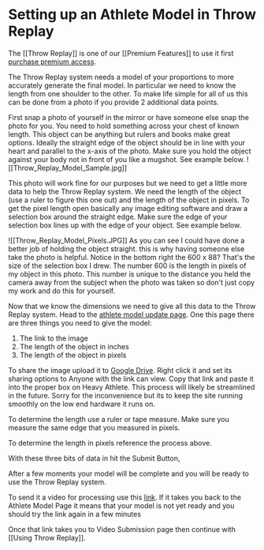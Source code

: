 # Setting up an Athlete Model in Throw Replay
The [[Throw Replay]] is one of our [[Premium Features]] to use it first [purchase premium access](https://heavyathlete.com/premium/signup/). 

The Throw Replay system needs a model of your proportions to more accurately generate the final model. In particular we need to know the length from one shoulder to the other. To make life simple for all of us this can be done from a photo if you provide 2 additional data points. 

First snap a photo of yourself in the mirror or have someone else snap the photo for you. You need to hold something across your chest of known length. This object can be anything but rulers and books make great options. Ideally the straight edge of the object should be in line with your heart and parallel to the x-axis of the photo. Make sure you hold the object against your body not in front of you like a mugshot. See example below.
![[Throw_Replay_Model_Sample.jpg]]

This photo will work fine for our purposes but we need to get a little more data to help the Throw Replay system. We need the length of the object (use a ruler to figure this one out) and the length of the object in pixels. To get the pixel length open basically any image editing software and draw a selection box around the straight edge. Make sure the edge of your selection box lines up with the edge of your object. See example below.

![[Throw_Replay_Model_Pixels.JPG]]
As you can see I could have done a better job of holding the object straight. this is why having someone else take the photo is helpful. Notice in the bottom right the 600 x 88? That's the size of the selection box I drew. The number 600 is the length in pixels of my object in this photo. This number is unique to the distance you held the camera away from the subject when the photo was taken so don't just copy my work and do this for yourself. 

Now that we know the dimensions we need to give all this data to the Throw Replay system.
Head to the [athlete model update page](https://heavyathlete.com/premium/athlete_model/).
One this page there are three things you need to give the model:
1. The link to the image
2. The length of the object in inches
3. The length of the object in pixels

To share the image upload it to [Google Drive](https://drive.google.com/drive/u/0/home). Right click it and set its sharing options to Anyone with the link can view. Copy that link and paste it into the proper box on Heavy Athlete. This process will likely be streamlined in the future. Sorry for the inconvenience but its to keep the site running smoothly on the low end hardware it runs on. 

To determine the length use a ruler or tape measure. Make sure you measure the same edge that you measured in pixels.

To determine the length in pixels reference the process above.

With these three bits of data in hit the Submit Button,

After a few moments your model will be complete and you will be ready to use the Throw Replay system. 

To send it a video for processing use this [link](https://heavyathlete.com/premium/wireframe_video/). If it takes you back to the Athlete Model Page it means that your model is not yet ready and you should try the link again in a few minutes

Once that link takes you to Video Submission page then continue with [[Using Throw Replay]].